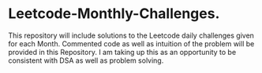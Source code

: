# Leetcode-Monthly-Challenges.


This repository will include solutions to the Leetcode daily challenges given for each Month. 
Commented code as well as intuition of the problem will be provided in this Repository. 
I am taking up this as an opportunity to be consistent with DSA as well as problem solving.
